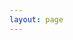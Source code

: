 ```yaml
---
layout: page
---
```


<script setup>
import {
  VPTeamPage,
  VPTeamPageTitle,
  VPTeamMembers,
  VPTeamPageSection
} from 'vitepress/theme';

const coreMembers_owners = [
    {
    avatar:'/res/avatar/1749393192-Kimimustbe29.png',
    name: 'Kimimaybe29',
    title: 'Kimi的万事屋服主',
    desc: '群组服最大金主<br>神级屎山代码之手<br>天天被撅',
    links: [
        {icon: 'wordpress', link: 'https://kimimaybe29.top'},
        {icon: 'github', link: 'https://github.com/Kimimaybe29' },
        {icon: 'twitter', link: 'https://x.com/Kimimaybe29'},
        {icon: 'bilibili', link: 'https://space.bilibili.com/504333259' },
    ]
    },
    {
    avatar:'https://avatars.githubusercontent.com/u/80152431',
    name: 'Lorien Yang',
    title: '网站技术',
    desc: '皮肤站站长<br>论坛站长<br>前端最为出色',
    links: [
        {icon: 'github', link: 'https://github.com/lorienyang' },
        {icon: 'vitepress', link: 'https://www.sakuraonline.cn' },
        {icon: 'bilibili', link: 'https://space.bilibili.com/473089208' },
    ]
    },
    {
    avatar:'/res/avatar/xc.jpg',
    name: 'XC小陈',
    title: '技术主管',
    desc: '群组主技术<br>开服经验较长<br>协调与解决问题较为出色',
    links: [
        {icon: 'bilibili', link: 'https://i.bilibili.com/621908460' },
        {icon: 'github', link: 'https://github.com/XChen446'},
        {icon: 'discord', link: 'https://discordapp.com/users/1339518058259152951'}
      
    ]
    },
    {
    avatar: '/res/avatar/water.png',
    name: '淡水',
    title: '淡水之域服主',
    desc: '可能是杂鱼？<br>（ps:EchoFisher）',
    links:[
        {icon: 'bilibili', link: 'https://space.bilibili.com/1854567057' },
        {icon: 'github', link: 'https://github.com/Freshwater111'}
    ]
    },
    {
    avatar: '/res/avatar/NYQF.jpg',
    name: '柠言千枫',
    title: '叶服金主',
    desc: '君主离线制<br>（ps:XC-小陈）',
    links:[
        {icon: 'bilibili',link: 'https://space.bilibili.com/473233505'}
    ]
    },
    {
    avatar: '/res/avatar/yoyo.jpg',
    name: 'gezhe',
    title: '呦呦的后花园服主',
    desc: '欸？',
    links:[
        {icon: 'twitter',link: 'https://x.com/andy7770359559'}
    ]
    }
];
const coreMembers_ops = [
    {
    avatar:'/res/avatar/1749393194-N0HAb1tor.png',
    name: 'N0HAb1tor',
    title: '万事屋的管理员',
    desc: '来个闪电苦力怕拳',
    links: [
        {icon: 'bilibili', link: 'https://space.bilibili.com/33391584' }
    ]
    },
    {
    avatar:'/res/avatar/EchoFisher.jpg',
    name: 'EchoFisher',
    title: '淡水之域管理员',
    desc: '小猫梁来点腿子（×）',
    links: [
        {icon: 'bilibili', link: 'https://space.bilibili.com/443837932' }
    ]
    },
    {
    avatar:'/res/avatar/M.T.jpg',
    name: '@M.T',
    title: '后花园硬件维护',
    desc: '芜↑？'
    links: [
        {icon: 'bilibili', link: 'https://space.bilibili.com/1473710310'}
    ]
    }
];
</script>

<VPTeamPage>
  <VPTeamPageTitle>
    <template #title>核心成员名单</template>
    <template #lead>玩家请到服务器成员登记</template>
  </VPTeamPageTitle>
<VPTeamPageSection>
    <template #title>服主名单</template>
    <template #members>
      <VPTeamMembers size="medium" :members="coreMembers_owners"></VPTeamMembers>
    </template>
</VPTeamPageSection>
<VPTeamPageSection>
    <template #title>管理名单</template>
    <template #members>
      <VPTeamMembers size="small" :members="coreMembers_ops"></VPTeamMembers>
    </template>
</VPTeamPageSection>
</VPTeamPage>
